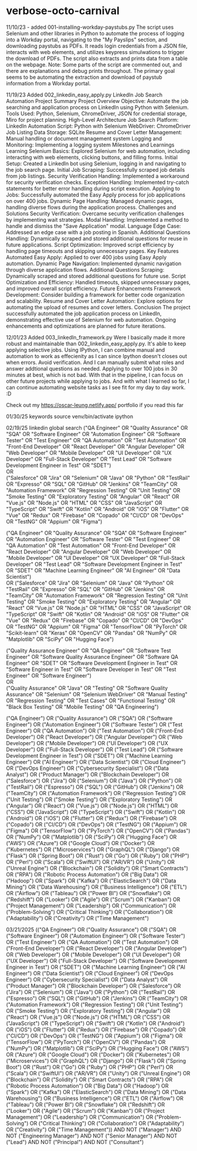 # verbose-octo-carnival

11/10/23 - added 001-installing-workday-paystubs.py
The script uses Selenium and other libraries in Python to automate the process of logging into a Workday portal, navigating to the "My Payslips" section, and downloading paystubs as PDFs. It reads login credentials from a JSON file, interacts with web elements, and utilizes keypress simulwations to trigger the download of PDFs. The script also extracts and prints data from a table on the webpage. Note: Some parts of the script are commented out, and there are explanations and debug prints throughout. The primary goal seems to be automating the extraction and download of paystub information from a Workday portal.

11/19/23
Added 002_linkedin_easy_apply.py
LinkedIn Job Search Automation Project Summary
Project Overview
Objective: Automate the job searching and application process on LinkedIn using Python with Selenium.
Tools Used: Python, Selenium, ChromeDriver, JSON for credential storage, Miro for project planning.
High-Level Architecture
Job Search Platform: LinkedIn
Automation Script: Python with Selenium
WebDriver: ChromeDriver
Job Listing Data Storage: SQLite
Resume and Cover Letter Management: Manual handling or document management system
Logging and Monitoring: Implementing a logging system
Milestones and Learnings
Learning Selenium Basics: Explored Selenium for web automation, including interacting with web elements, clicking buttons, and filling forms.
Initial Setup: Created a LinkedIn bot using Selenium, logging in and navigating to the job search page.
Initial Job Scraping: Successfully scraped job details from job listings.
Security Verification Handling: Implemented a workaround for security verification checks.
Exception Handling: Implemented try-catch statements for better error handling during script execution.
Applying to Jobs: Successfully automated the Easy Apply process for job applications on over 400 jobs.
Dynamic Page Handling: Managed dynamic pages, handling diverse flows during the application process.
Challenges and Solutions
Security Verification: Overcame security verification challenges by implementing wait strategies.
Modal Handling: Implemented a method to handle and dismiss the "Save Application" modal.
Language Edge Case: Addressed an edge case with a job posting in Spanish.
Additional Questions Handling: Dynamically scraped and stored additional questions for reuse in future applications.
Script Optimization: Improved script efficiency by handling page timeouts and skipping unnecessary pages.
Key Features
Automated Easy Apply: Applied to over 400 jobs using Easy Apply automation.
Dynamic Page Navigation: Implemented dynamic navigation through diverse application flows.
Additional Questions Scraping: Dynamically scraped and stored additional questions for future use.
Script Optimization and Efficiency: Handled timeouts, skipped unnecessary pages, and improved overall script efficiency.
Future Enhancements
Framework Development: Consider building a framework for better code organization and scalability.
Resume and Cover Letter Automation: Explore options for automating the upload of resumes and cover letters.
Conclusion
The project successfully automated the job application process on LinkedIn, demonstrating effective use of Selenium for web automation. Ongoing enhancements and optimizations are planned for future iterations.

12/01/23
Added 003_linkedIn_framework.py
Were I basically made it more robust and maintainable than 002_linkedin_easy_apply.py. It's able to keep applying selective jobs. Using IPython, I can combine manual and automation to work as effecienity as I can since Ipython doesn't closes out when errors. Avoid verification. And I can manually submit what roles and answer addtional questions as needed. Applying to over 100 jobs in 30 minutes at best, which is not bad. With that in the pipeline, I can focus on other future projects while applying to jobs. And with what I learned so far, I can continue automating website tasks as I see fit for my day to day work. :D

Check out my https://oscar-leung.netlify.app/ portfolio if you read this far


01/30/25
keywords
source venv/bin/activate
ipython

02/19/25
linkedin global search
("QA Engineer" OR "Quality Assurance" OR "SQA" OR "Software Engineer" OR "Automation Engineer" OR "Software Tester" OR "Test Engineer" OR "QA Automation" OR "Test Automation" OR "Front-End Developer" OR "React Developer" OR "Angular Developer" OR "Web Developer" OR "Mobile Developer" OR "UI Developer" OR "UX Developer" OR "Full-Stack Developer" OR "Test Lead" OR "Software Development Engineer in Test" OR "SDET")  
OR  
("Salesforce" OR "Jira" OR "Selenium" OR "Java" OR "Python" OR "TestRail" OR "Expresso" OR "SQL" OR "GitHub" OR "Jenkins" OR "TeamCity" OR "Automation Framework" OR "Regression Testing" OR "Unit Testing" OR "Smoke Testing" OR "Exploratory Testing" OR "Angular" OR "React" OR "Vue.js" OR "Node.js" OR "HTML" OR "CSS" OR "JavaScript" OR "TypeScript" OR "Swift" OR "Kotlin" OR "Android" OR "iOS" OR "Flutter" OR "Vue" OR "Redux" OR "Firebase" OR "Copado" OR "CI/CD" OR "DevOps" OR "TestNG" OR "Appium" OR "Figma")

("QA Engineer" OR "Quality Assurance" OR "SQA" OR "Software Engineer" OR "Automation Engineer" OR "Software Tester" OR "Test Engineer" OR "QA Automation" OR "Test Automation" OR "Front-End Developer" OR "React Developer" OR "Angular Developer" OR "Web Developer" OR "Mobile Developer" OR "UI Developer" OR "UX Developer" OR "Full-Stack Developer" OR "Test Lead" OR "Software Development Engineer in Test" OR "SDET" OR "Machine Learning Engineer" OR "AI Engineer" OR "Data Scientist")  
OR
("Salesforce" OR "Jira" OR "Selenium" OR "Java" OR "Python" OR "TestRail" OR "Expresso" OR "SQL" OR "GitHub" OR "Jenkins" OR "TeamCity" OR "Automation Framework" OR "Regression Testing" OR "Unit Testing" OR "Smoke Testing" OR "Exploratory Testing" OR "Angular" OR "React" OR "Vue.js" OR "Node.js" OR "HTML" OR "CSS" OR "JavaScript" OR "TypeScript" OR "Swift" OR "Kotlin" OR "Android" OR "iOS" OR "Flutter" OR "Vue" OR "Redux" OR "Firebase" OR "Copado" OR "CI/CD" OR "DevOps" OR "TestNG" OR "Appium" OR "Figma" OR "TensorFlow" OR "PyTorch" OR "Scikit-learn" OR "Keras" OR "OpenCV" OR "Pandas" OR "NumPy" OR "Matplotlib" OR "SciPy" OR "Hugging Face")  


("Quality Assurance Engineer" OR "QA Engineer" OR "Software Test Engineer" OR "Software Quality Assurance Engineer" OR "Software QA Engineer" OR "SDET" OR "Software Development Engineer in Test" OR "Software Engineer in Test" OR "Software Developer in Test" OR "Test Engineer" OR "Software Engineer")  
OR  
("Quality Assurance" OR "Java" OR "Testing" OR "Software Quality Assurance" OR "Selenium" OR "Selenium WebDriver" OR "Manual Testing" OR "Regression Testing" OR "Test Cases" OR "Functional Testing" OR "Black Box Testing" OR "Mobile Testing" OR "QA Engineering")  

("QA Engineer") OR
("Quality Assurance") OR
("SQA") OR
("Software Engineer") OR
("Automation Engineer") OR
("Software Tester") OR
("Test Engineer") OR
("QA Automation") OR
("Test Automation") OR
("Front-End Developer") OR
("React Developer") OR
("Angular Developer") OR
("Web Developer") OR
("Mobile Developer") OR
("UI Developer") OR
("UX Developer") OR
("Full-Stack Developer") OR
("Test Lead") OR
("Software Development Engineer in Test") OR
("SDET") OR
("Machine Learning Engineer") OR
("AI Engineer") OR
("Data Scientist") OR
("Cloud Engineer") OR
("DevOps Engineer") OR
("Cybersecurity Specialist") OR
("Data Analyst") OR
("Product Manager") OR
("Blockchain Developer") OR
("Salesforce") OR
("Jira") OR
("Selenium") OR
("Java") OR
("Python") OR
("TestRail") OR
("Espresso") OR
("SQL") OR
("GitHub") OR
("Jenkins") OR
("TeamCity") OR
("Automation Framework") OR
("Regression Testing") OR
("Unit Testing") OR
("Smoke Testing") OR
("Exploratory Testing") OR
("Angular") OR
("React") OR
("Vue.js") OR
("Node.js") OR
("HTML") OR
("CSS") OR
("JavaScript") OR
("TypeScript") OR
("Swift") OR
("Kotlin") OR
("Android") OR
("iOS") OR
("Flutter") OR
("Redux") OR
("Firebase") OR
("Copado") OR
("CI/CD") OR
("DevOps") OR
("TestNG") OR
("Appium") OR
("Figma") OR
("TensorFlow") OR
("PyTorch") OR
("OpenCV") OR
("Pandas") OR
("NumPy") OR
("Matplotlib") OR
("SciPy") OR
("Hugging Face") OR
("AWS") OR
("Azure") OR
("Google Cloud") OR
("Docker") OR
("Kubernetes") OR
("Microservices") OR
("GraphQL") OR
("Django") OR
("Flask") OR
("Spring Boot") OR
("Rust") OR
("Go") OR
("Ruby") OR
("PHP") OR
("Perl") OR
("Scala") OR
("SwiftUI") OR
("AR/VR") OR
("Unity") OR
("Unreal Engine") OR
("Blockchain") OR
("Solidity") OR
("Smart Contracts") OR
("RPA") OR
("Robotic Process Automation") OR
("Big Data") OR
("Hadoop") OR
("Spark") OR
("Kafka") OR
("ElasticSearch") OR
("Data Mining") OR
("Data Warehousing") OR
("Business Intelligence") OR
("ETL") OR
("Airflow") OR
("Tableau") OR
("Power BI") OR
("Snowflake") OR
("Redshift") OR
("Looker") OR
("Agile") OR
("Scrum") OR
("Kanban") OR
("Project Management") OR
("Leadership") OR
("Communication") OR
("Problem-Solving") OR
("Critical Thinking") OR
("Collaboration") OR
("Adaptability") OR
("Creativity") OR
("Time Management")


03/21/2025
(("QA Engineer") OR ("Quality Assurance") OR ("SQA") OR ("Software Engineer") OR ("Automation Engineer") OR ("Software Tester") OR ("Test Engineer") OR ("QA Automation") OR ("Test Automation") OR ("Front-End Developer") OR ("React Developer") OR ("Angular Developer") OR ("Web Developer") OR ("Mobile Developer") OR ("UI Developer") OR ("UX Developer") OR ("Full-Stack Developer") OR ("Software Development Engineer in Test") OR ("SDET") OR ("Machine Learning Engineer") OR ("AI Engineer") OR ("Data Scientist") OR ("Cloud Engineer") OR ("DevOps Engineer") OR ("Cybersecurity Specialist") OR ("Data Analyst") OR ("Product Manager") OR ("Blockchain Developer") OR ("Salesforce") OR ("Jira") OR ("Selenium") OR ("Java") OR ("Python") OR ("TestRail") OR ("Espresso") OR ("SQL") OR ("GitHub") OR ("Jenkins") OR ("TeamCity") OR ("Automation Framework") OR ("Regression Testing") OR ("Unit Testing") OR ("Smoke Testing") OR ("Exploratory Testing") OR ("Angular") OR ("React") OR ("Vue.js") OR ("Node.js") OR ("HTML") OR ("CSS") OR ("JavaScript") OR ("TypeScript") OR ("Swift") OR ("Kotlin") OR ("Android") OR ("iOS") OR ("Flutter") OR ("Redux") OR ("Firebase") OR ("Copado") OR ("CI/CD") OR ("DevOps") OR ("TestNG") OR ("Appium") OR ("Figma") OR ("TensorFlow") OR ("PyTorch") OR ("OpenCV") OR ("Pandas") OR ("NumPy") OR ("Matplotlib") OR ("SciPy") OR ("Hugging Face") OR ("AWS") OR ("Azure") OR ("Google Cloud") OR ("Docker") OR ("Kubernetes") OR ("Microservices") OR ("GraphQL") OR ("Django") OR ("Flask") OR ("Spring Boot") OR ("Rust") OR ("Go") OR ("Ruby") OR ("PHP") OR ("Perl") OR ("Scala") OR ("SwiftUI") OR ("AR/VR") OR ("Unity") OR ("Unreal Engine") OR ("Blockchain") OR ("Solidity") OR ("Smart Contracts") OR ("RPA") OR ("Robotic Process Automation") OR ("Big Data") OR ("Hadoop") OR ("Spark") OR ("Kafka") OR ("ElasticSearch") OR ("Data Mining") OR ("Data Warehousing") OR ("Business Intelligence") OR ("ETL") OR ("Airflow") OR ("Tableau") OR ("Power BI") OR ("Snowflake") OR ("Redshift") OR ("Looker") OR ("Agile") OR ("Scrum") OR ("Kanban") OR ("Project Management") OR ("Leadership") OR ("Communication") OR ("Problem-Solving") OR ("Critical Thinking") OR ("Collaboration") OR ("Adaptability") OR ("Creativity") OR ("Time Management"))
AND NOT ("Manager") AND NOT ("Engineering Manager") AND NOT ("Senior Manager") 
AND NOT ("Lead") AND NOT ("Principal") AND NOT ("Consultant")
